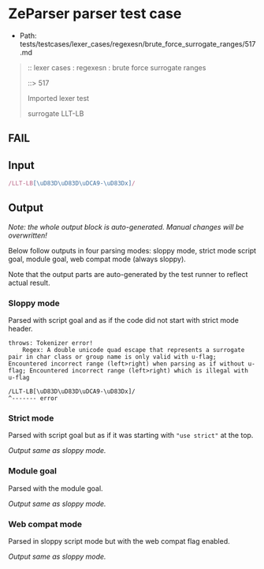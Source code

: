 # ZeParser parser test case

- Path: tests/testcases/lexer_cases/regexesn/brute_force_surrogate_ranges/517.md

> :: lexer cases : regexesn : brute force surrogate ranges
>
> ::> 517
>
> Imported lexer test
>
> surrogate LLT-LB

## FAIL

## Input

`````js
/LLT-LB[\uD83D\uD83D\uDCA9-\uD83Dx]/
`````

## Output

_Note: the whole output block is auto-generated. Manual changes will be overwritten!_

Below follow outputs in four parsing modes: sloppy mode, strict mode script goal, module goal, web compat mode (always sloppy).

Note that the output parts are auto-generated by the test runner to reflect actual result.

### Sloppy mode

Parsed with script goal and as if the code did not start with strict mode header.

`````
throws: Tokenizer error!
    Regex: A double unicode quad escape that represents a surrogate pair in char class or group name is only valid with u-flag; Encountered incorrect range (left>right) when parsing as if without u-flag; Encountered incorrect range (left>right) which is illegal with u-flag

/LLT-LB[\uD83D\uD83D\uDCA9-\uD83Dx]/
^------- error
`````

### Strict mode

Parsed with script goal but as if it was starting with `"use strict"` at the top.

_Output same as sloppy mode._

### Module goal

Parsed with the module goal.

_Output same as sloppy mode._

### Web compat mode

Parsed in sloppy script mode but with the web compat flag enabled.

_Output same as sloppy mode._
